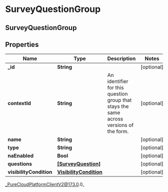 # SurveyQuestionGroup

## SurveyQuestionGroup

## Properties

|Name | Type | Description | Notes|
|------------ | ------------- | ------------- | -------------|
| **_id** | **String** |  | [optional] |
| **contextId** | **String** | An identifier for this question group that stays the same across versions of the form. | [optional] |
| **name** | **String** |  | [optional] |
| **type** | **String** |  | [optional] |
| **naEnabled** | **Bool** |  | [optional] |
| **questions** | [**[SurveyQuestion]**]([SurveyQuestion]) |  | [optional] |
| **visibilityCondition** | [**VisibilityCondition**](VisibilityCondition) |  | [optional] |



_PureCloudPlatformClientV2@173.0.0_
